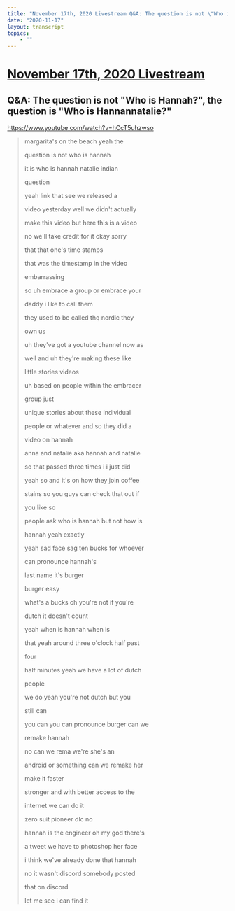 ```yaml
---
title: "November 17th, 2020 Livestream Q&A: The question is not \"Who is Hannah?\", the question is \"Who is Hannannatalie?\""
date: "2020-11-17"
layout: transcript
topics:
    - ""
---
```

# [November 17th, 2020 Livestream](../2020-11-17.md)
## Q&A: The question is not "Who is Hannah?", the question is "Who is Hannannatalie?"
https://www.youtube.com/watch?v=hCcT5uhzwso
> margarita's on the beach yeah the
> 
> question is not who is hannah
> 
> it is who is hannah natalie indian
> 
> question
> 
> yeah link that see we released a
> 
> video yesterday well we didn't actually
> 
> make this video but here this is a video
> 
> no we'll take credit for it okay sorry
> 
> that that one's time stamps
> 
> that was the timestamp in the video
> 
> embarrassing
> 
> so uh embrace a group or embrace your
> 
> daddy i like to call them
> 
> they used to be called thq nordic they
> 
> own us
> 
> uh they've got a youtube channel now as
> 
> well and uh they're making these like
> 
> little stories videos
> 
> uh based on people within the embracer
> 
> group just
> 
> unique stories about these individual
> 
> people or whatever and so they did a
> 
> video on hannah
> 
> anna and natalie aka hannah and natalie
> 
> so that passed three times i i just did
> 
> yeah so and it's on how they join coffee
> 
> stains so you guys can check that out if
> 
> you like so
> 
> people ask who is hannah but not how is
> 
> hannah yeah exactly
> 
> yeah sad face sag ten bucks for whoever
> 
> can pronounce hannah's
> 
> last name it's burger
> 
> burger easy
> 
> what's a bucks oh you're not if you're
> 
> dutch it doesn't count
> 
> yeah when is hannah when is
> 
> that yeah around three o'clock half past
> 
> four
> 
> half minutes yeah we have a lot of dutch
> 
> people
> 
> we do yeah you're not dutch but you
> 
> still can
> 
> you can you can pronounce burger can we
> 
> remake hannah
> 
> no can we rema we're she's an
> 
> android or something can we remake her
> 
> make it faster
> 
> stronger and with better access to the
> 
> internet we can do it
> 
> zero suit pioneer dlc no
> 
> hannah is the engineer oh my god there's
> 
> a tweet we have to photoshop her face
> 
> i think we've already done that hannah
> 
> no it wasn't discord somebody posted
> 
> that on discord
> 
> let me see i can find it
> 
